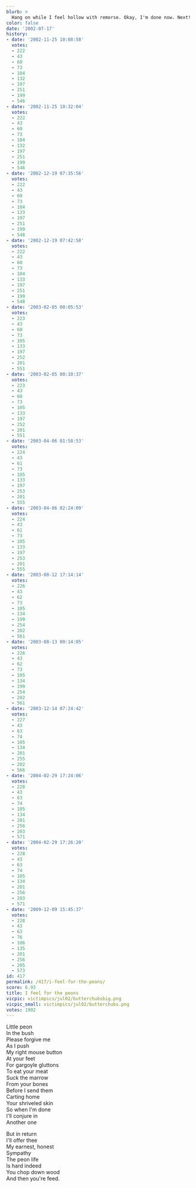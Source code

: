 ```yaml
---
blurb: >
  Hang on while I feel hollow with remorse. Okay, I'm done now. Next!
color: false
date: '2002-07-17'
history:
- date: '2002-11-25 10:08:58'
  votes:
  - 222
  - 43
  - 60
  - 73
  - 104
  - 132
  - 197
  - 251
  - 199
  - 546
- date: '2002-11-25 10:32:04'
  votes:
  - 222
  - 43
  - 60
  - 73
  - 104
  - 132
  - 197
  - 251
  - 199
  - 546
- date: '2002-12-19 07:35:56'
  votes:
  - 222
  - 43
  - 60
  - 73
  - 104
  - 133
  - 197
  - 251
  - 199
  - 548
- date: '2002-12-19 07:42:58'
  votes:
  - 222
  - 43
  - 60
  - 73
  - 104
  - 133
  - 197
  - 251
  - 199
  - 548
- date: '2003-02-05 00:05:53'
  votes:
  - 223
  - 43
  - 60
  - 73
  - 105
  - 133
  - 197
  - 252
  - 201
  - 551
- date: '2003-02-05 00:10:37'
  votes:
  - 223
  - 43
  - 60
  - 73
  - 105
  - 133
  - 197
  - 252
  - 201
  - 551
- date: '2003-04-06 01:58:53'
  votes:
  - 224
  - 43
  - 61
  - 73
  - 105
  - 133
  - 197
  - 253
  - 201
  - 555
- date: '2003-04-06 02:24:09'
  votes:
  - 224
  - 43
  - 61
  - 73
  - 105
  - 133
  - 197
  - 253
  - 201
  - 555
- date: '2003-08-12 17:14:14'
  votes:
  - 226
  - 43
  - 62
  - 73
  - 105
  - 134
  - 199
  - 254
  - 202
  - 561
- date: '2003-08-13 00:14:05'
  votes:
  - 226
  - 43
  - 62
  - 73
  - 105
  - 134
  - 199
  - 254
  - 202
  - 561
- date: '2003-12-14 07:24:42'
  votes:
  - 227
  - 43
  - 63
  - 74
  - 105
  - 134
  - 201
  - 255
  - 202
  - 566
- date: '2004-02-29 17:24:06'
  votes:
  - 228
  - 43
  - 63
  - 74
  - 105
  - 134
  - 201
  - 256
  - 203
  - 571
- date: '2004-02-29 17:26:20'
  votes:
  - 228
  - 43
  - 63
  - 74
  - 105
  - 134
  - 201
  - 256
  - 203
  - 571
- date: '2009-12-09 15:45:37'
  votes:
  - 228
  - 43
  - 63
  - 76
  - 106
  - 135
  - 201
  - 256
  - 205
  - 573
id: 417
permalink: /417/i-feel-for-the-peons/
score: 6.93
title: I feel for the peons
vicpic: victimpics/jul02/butterchubsbig.png
vicpic_small: victimpics/jul02/butterchubs.png
votes: 1902
---
```


Little peon  
 In the bush  
 Please forgive me  
 As I push  
 My right mouse button  
 At your feet  
 For gargoyle gluttons  
 To eat your meat  
 Suck the marrow  
 From your bones  
 Before I send them  
 Carting home  
 Your shriveled skin  
 So when I'm done  
 I'll conjure in  
 Another one

But in return  
 I'll offer thee  
 My earnest, honest  
 Sympathy  
 The peon life  
 Is hard indeed  
 You chop down wood  
 And then you're feed.